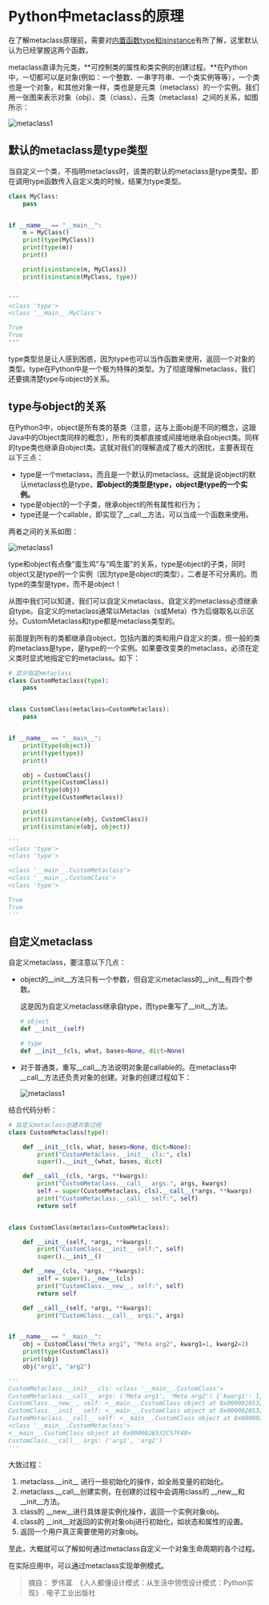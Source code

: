 # Python中metaclass的原理



在了解metaclass原理前，需要对[内置函数type和isinstance](./Python的内置函数type和isinstance.html)有所了解，这里默认认为已经掌握这两个函数。

metaclass直译为元类，**可控制类的属性和类实例的创建过程。**在Python中，一切都可以是对象(例如：一个整数、一串字符串、一个类实例等等），一个类也是一个对象，和其他对象一样，类也是是元类（metaclass）的一个实例。我们用一张图来表示对象（obj）、类（class）、元类（metaclass）之间的关系，如图所示：

![metaclass1](./imgs/metaclass1.png)

## 默认的metaclass是type类型

当自定义一个类，不指明metaclass时，该类的默认的metaclass是type类型。即在调用type函数传入自定义类的时候，结果为type类型。

```python
class MyClass:
    pass


if __name__ == "__main__":
    m = MyClass()
    print(type(MyClass))
    print(type(m))
    print()

    print(isinstance(m, MyClass))
    print(isinstance(MyClass, type))


"""
<class 'type'>
<class '__main__.MyClass'>

True
True
"""
```

type类型总是让人感到困惑，因为type也可以当作函数来使用，返回一个对象的类型。type在Python中是一个极为特殊的类型。为了彻底理解metaclass，我们还要搞清楚type与object的关系。

## type与object的关系

在Python3中，object是所有类的基类（注意，这与上面obj是不同的概念，这跟Java中的Object类同样的概念），所有的类都直接或间接地继承自object类。同样的type类也继承自object类。这就对我们的理解造成了极大的困扰，主要表现在以下三点：

- type是一个metaclass，而且是一个默认的metaclass。这就是说object的默认metaclass也是type，**即object的类型是type，object是type的一个实例。**
- type是object的一个子类，继承object的所有属性和行为；
- type还是一个callable，即实现了__call__方法，可以当成一个函数来使用。

两者之间的关系如图：

![metaclass1](./imgs/metaclass2.png)

type和object有点像“蛋生鸡”与“鸡生蛋”的关系，type是object的子类，同时object又是type的一个实例（因为type是object的类型），二者是不可分离的。而type的类型是type，而不是object！

从图中我们可以知道，我们可以自定义metaclass，自定义的metaclass必须继承自type。自定义的metaclass通常以Metaclas（s或Meta）作为后缀取名以示区分。CustomMetaclass和type都是metaclass类型的。

前面提到所有的类都继承自object，包括内置的类和用户自定义的类，但一般的类的metaclass是type，是type的一个实例。如果要改变类的metaclass，必须在定义类时显式地指定它的metaclass。如下：

```python
# 显示指定metaclass
class CustomMetaclass(type):
    pass


class CustomClass(metaclass=CustomMetaclass):
    pass


if __name__ == "__main__":
    print(type(object))
    print(type(type))
    print()

    obj = CustomClass()
    print(type(CustomClass))
    print(type(obj))
    print(type(CustomMetaclass))

    print()
    print(isinstance(obj, CustomClass))
    print(isinstance(obj, object))

'''
<class 'type'>
<class 'type'>

<class '__main__.CustomMetaclass'>
<class '__main__.CustomClass'>
<class 'type'>

True
True
'''


```



## 自定义metaclass

自定义metaclass，要注意以下几点：

- object的\_\_init\_\_方法只有一个参数，但自定义metaclass的\_\_init\_\_有四个参数。

  这是因为自定义metaclass继承自type，而type重写了\_\_init\_\_方法。

  ```python
  # object
  def __init__(self)
  
  # type
  def __init__(cls, what, bases=None, dict=None)
  ```

- 对于普通类，重写\_\_call\_\_方法说明对象是callable的。在metaclass中\_\_call\_\_方法还负责对象的创建。对象的创建过程如下：

  ![metaclass1](./imgs/metaclass3.png)

结合代码分析：

```python
# 自定义metaclass创建对象过程
class CustomMetaclass(type):

    def __init__(cls, what, bases=None, dict=None):
        print("CustomMetaclass.__init__ cls:", cls)
        super().__init__(what, bases, dict)

    def __call__(cls, *args, **kwargs):
        print("CustomMetaclass.__call__ args:", args, kwargs)
        self = super(CustomMetaclass, cls).__call__(*args, **kwargs)
        print("CustomMetaclass.__call__ self:", self)
        return self


class CustomClass(metaclass=CustomMetaclass):

    def __init__(self, *args, **kwargs):
        print("CustomClass.__init__ self:", self)
        super().__init__()

    def __new__(cls, *args, **kwargs):
        self = super().__new__(cls)
        print("CustomClass.__new__, self:", self)
        return self

    def __call__(self, *args, **kwargs):
        print("CustomClass.__call__ args:", args)


if __name__ == "__main__":
    obj = CustomClass("Meta arg1", "Meta arg2", kwarg1=1, kwarg2=2)
    print(type(CustomClass))
    print(obj)
    obj("arg1", "arg2")

'''
CustomMetaclass.__init__ cls: <class '__main__.CustomClass'>
CustomMetaclass.__call__ args: ('Meta arg1', 'Meta arg2') {'kwarg1': 1, 'kwarg2': 2}
CustomClass.__new__, self: <__main__.CustomClass object at 0x0000026532C57F40>
CustomClass.__init__ self: <__main__.CustomClass object at 0x0000026532C57F40>
CustomMetaclass.__call__ self: <__main__.CustomClass object at 0x0000026532C57F40>
<class '__main__.CustomMetaclass'>
<__main__.CustomClass object at 0x0000026532C57F40>
CustomClass.__call__ args: ('arg1', 'arg2')
'''
```

大致过程：

1. metaclass.\_\_init\_\_ 进行一些初始化的操作，如全局变量的初始化。
2. metaclass.\_\_call\_\_创建实例，在创建的过程中会调用class的 \_\_new\_\_和\_\_init\_\_方法。
3. class的 \_\_new\_\_进行具体是实例化操作，返回一个实例对象obj。
4. class的 \_\_init\_\_对返回的实例对象obj进行初始化，如状态和属性的设置。
5. 返回一个用户真正需要使用的对象obj。

至此，大概就可以了解如何通过metaclass自定义一个对象生命周期的各个过程。

在实际应用中，可以通过metaclass实现单例模式。

> 摘自： 罗伟富. 《人人都懂设计模式：从生活中领悟设计模式：Python实现》. 电子工业出版社